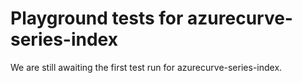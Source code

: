 # Playground tests for azurecurve-series-index
We are still awaiting the first test run for azurecurve-series-index.
